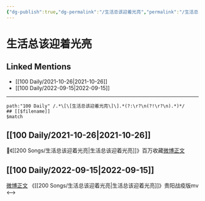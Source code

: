 ```yaml
---
{"dg-publish":true,"dg-permalink":"/生活总该迎着光亮","permalink":"/生活总该迎着光亮/"}
---
```


# 生活总该迎着光亮

## Linked Mentions
- [[100 Daily/2021-10-26\|2021-10-26]]
- [[100 Daily/2022-09-15\|2022-09-15]]


---

```expander
path:"100 Daily" /.*\[\[生活总该迎着光亮\]\].*(?:\r?\n(?!\r?\n).*)*/
## [[$filename]]
$match
```
## [[100 Daily/2021-10-26\|2021-10-26]]
🌟《[[200 Songs/生活总该迎着光亮\|生活总该迎着光亮]]》百万收藏[微博正文](https://m.weibo.cn/6466290670/4696650751149231)

## [[100 Daily/2022-09-15\|2022-09-15]]
[微博正文](https://m.weibo.cn/2707274307/4813909687010459) 《[[200 Songs/生活总该迎着光亮\|生活总该迎着光亮]]》贵阳战疫版mv
<-->